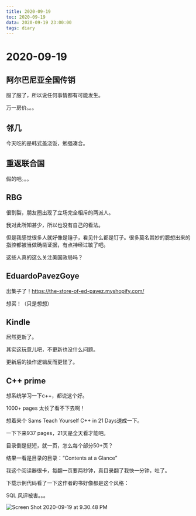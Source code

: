 ```yaml
---
title: 2020-09-19
toc: 2020-09-19
data: 2020-09-19 23:00:00
tags: diary
---
```



# 2020-09-19

## 阿尔巴尼亚全国传销

服了服了，所以说任何事情都有可能发生。

万一房价。。。

## 邻几

今天吃的是韩式盖浇饭，勉强凑合。



## 重返联合国

假的吧。。。

## RBG

很割裂，朋友圈出现了立场完全相斥的两派人。

我对此所知甚少，所以也没有自己的看法。

但是我感觉很多人就好像是锤子，看见什么都是钉子。很多莫名其妙的臆想出来的指控都被当做确凿证据，有点神经过敏了吧。

这些人真的这么关注美国政局吗？

## EduardoPavezGoye

出集子了！https://the-store-of-ed-pavez.myshopify.com/

想买！（只是想想）

## Kindle

居然更新了。

其实这玩意儿吧，不更新也没什么问题。

更新后的操作逻辑反而更怪了。



## C++ prime

想系统学习一下c++，都说这个好。

1000+ pages 太长了看不下去啊！

想着来个 Sams Teach Yourself C++ in 21 Days速成一下。

一下下来937 pages，21天是全天看才能吧。

目录倒是挺短，就一页，怎么每个部分50+页？

结果一看是目录的目录：“Contents at a Glance”

我这个阅读器很卡，每翻一页要两秒钟，真目录翻了我快一分钟，吐了。

下载示例代码看了一下这作者的书好像都是这个风格：

SQL 风评被害。。。

![Screen Shot 2020-09-19 at 9.30.48 PM](https://tva1.sinaimg.cn/large/007S8ZIlgy1giwa8qtla7j30na0nm0zj.jpg)
